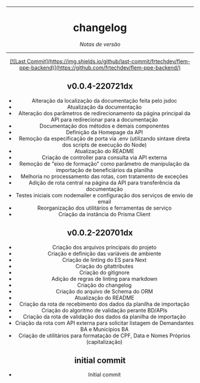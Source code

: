 <hr>
<h1 align="center">changelog</h1>
<p align=center><i align="center">Notas de versão</i></p>

<hr>

<div align="center">
<a href="">[![Last Commit](https://img.shields.io/github/last-commit/frtechdev/flem-ppe-backend)](https://github.com/frtechdev/flem-ppe-backend/) </a>
<br>


## v0.0.4-220721dx

- Alteração da localização da documentação feita pelo jsdoc
- Atualização da documentação
- Alteração dos parâmetros de redirecionamento da página principal da API para redirecionar para a documentação
- Documentação dos métodos e demais componentes
- Definição da Homepage da API
- Remoção da especificação de porta via .env (utilizando sintaxe direta dos scripts de execução do Node)
- Atualização do README
- Criação de controller para consulta via API externa
- Remoção de "eixo de formação" como parâmetro de manipulação da importação de beneficiários da planilha
- Melhoria no processamento das rotas, com tratamento de exceções
- Adição de rota central na página da API para transferência da documentação
- Testes iniciais com nodemailer e configuração dos serviços de envio de email
- Reorganização dos utilitários e ferramentas de serviço
- Criação da instância do Prisma Client

## v0.0.2-220701dx

- Criação dos arquivos principais do projeto
- Criação e definição das variáveis de ambiente
- Criação de linting do ES para Next
- Criação do gitattributes
- Criação do gitignore
- Adição de regras de linting para markdown
- Criação do changelog
- Criação do arquivo de Schema do ORM
- Atualização do README
- Criação da rota de recebimento dos dados da planilha de importação
- Criação do algoritmo de validação perante BD/APIs
- Criação da rota de validação dos dados da planilha de importação
- Criação da rota com API externa para solicitar listagem de Demandantes BA e Municípios BA
- Criação de utilitários para formatação de CPF, Data e Nomes Próprios (capitalização)

## initial commit

- Initial commit

<br>

</div>
